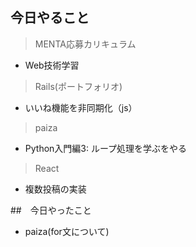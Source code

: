 ## 今日やること

> MENTA応募カリキュラム
- Web技術学習

> Rails(ポートフォリオ)
- いいね機能を非同期化（js）

> paiza
- Python入門編3: ループ処理を学ぶをやる

> React
- 複数投稿の実装



##　今日やったこと
- paiza(for文について)
